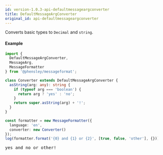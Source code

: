 ```yaml
---
id: version-1.0.3-api-defaultmessageargconverter
title: DefaultMessageArgConverter
original_id: api-defaultmessageargconverter
---
```


Converts basic types to `Decimal` and `string`.

#### Example

```typescript
import {
  DefaultMessageArgConverter,
  MessageArg,
  MessageFormatter
} from '@phensley/messageformat';

class Converter extends DefaultMessageArgConverter {
  asString(arg: any): string {
    if (typeof arg === 'boolean') {
      return arg ? 'yes' : 'no';
    }
    return super.asString(arg) + '!';
  }
}

const formatter = new MessageFormatter({
  language: 'en',
  converter: new Converter()
});
log(formatter.format('{0} and {1} or {2}', [true, false, 'other'], {}));
```
<pre class="output">
yes and no or other!
</pre>

